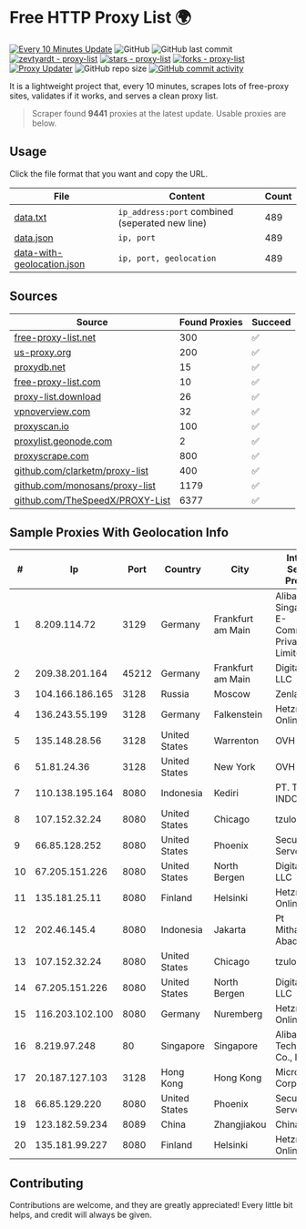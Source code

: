 
# Free HTTP Proxy List 🌍

[![Every 10 Minutes Update](https://github.com/mertguvencli/http-proxy-list/actions/workflows/main.yml/badge.svg?branch=main)](https://github.com/mertguvencli/http-proxy-list/actions/workflows/main.yml)
![GitHub](https://img.shields.io/github/license/mertguvencli/http-proxy-list)
![GitHub last commit](https://img.shields.io/github/last-commit/mertguvencli/http-proxy-list)
[![zevtyardt - proxy-list](https://img.shields.io/static/v1?label=zevtyardt&message=proxy-list&color=blue&logo=github)](https://github.com/zevtyardt/proxy-list "Go to GitHub repo")
[![stars - proxy-list](https://img.shields.io/github/stars/zevtyardt/proxy-list?style=social)](https://github.com/zevtyardt/proxy-list)
[![forks - proxy-list](https://img.shields.io/github/forks/zevtyardt/proxy-list?style=social)](https://github.com/zevtyardt/proxy-list)
[![Proxy Updater](https://github.com/zevtyardt/proxy-list/workflows/Proxy%20Updater/badge.svg)](https://github.com/zevtyardt/proxy-list/actions?query=workflow:"Proxy+Updater")
![GitHub repo size](https://img.shields.io/github/repo-size/zevtyardt/proxy-list)
[![GitHub commit activity](https://img.shields.io/github/commit-activity/m/zevtyardt/proxy-list?logo=commits)](https://github.com/zevtyardt/proxy-list/commits/main)

It is a lightweight project that, every 10 minutes, scrapes lots of free-proxy sites, validates if it works, and serves a clean proxy list.

> Scraper found **9441** proxies at the latest update. Usable proxies are below.

## Usage

Click the file format that you want and copy the URL.

|File|Content|Count|
|----|-------|-----|
|[data.txt](https://raw.githubusercontent.com/mertguvencli/http-proxy-list/main/proxy-list/data.txt)|`ip_address:port` combined (seperated new line)|489|
|[data.json](https://raw.githubusercontent.com/mertguvencli/http-proxy-list/main/proxy-list/data.json)|`ip, port`|489|
|[data-with-geolocation.json](https://raw.githubusercontent.com/mertguvencli/http-proxy-list/main/proxy-list/data-with-geolocation.json)|`ip, port, geolocation`|489|

## Sources

|Source|Found Proxies|Succeed|
|------|-------------|-------|
|[free-proxy-list.net](https://free-proxy-list.net)|300|✅|
|[us-proxy.org](https://www.us-proxy.org)|200|✅|
|[proxydb.net](http://proxydb.net)|15|✅|
|[free-proxy-list.com](https://free-proxy-list.com/?page=&port=&type%5B%5D=http&type%5B%5D=https&up_time=0&search=Search)|10|✅|
|[proxy-list.download](https://www.proxy-list.download/HTTP)|26|✅|
|[vpnoverview.com](https://vpnoverview.com/privacy/anonymous-browsing/free-proxy-servers)|32|✅|
|[proxyscan.io](https://www.proxyscan.io)|100|✅|
|[proxylist.geonode.com](https://proxylist.geonode.com/api/proxy-list?limit=300&page=1&sort_by=lastChecked&sort_type=desc&protocols=http,https)|2|✅|
|[proxyscrape.com](https://api.proxyscrape.com/v2/?request=displayproxies&protocol=http&timeout=10000&country=all&ssl=all&anonymity=all)|800|✅|
|[github.com/clarketm/proxy-list](https://raw.githubusercontent.com/clarketm/proxy-list/master/proxy-list-raw.txt)|400|✅|
|[github.com/monosans/proxy-list](https://raw.githubusercontent.com/monosans/proxy-list/main/proxies/http.txt)|1179|✅|
|[github.com/TheSpeedX/PROXY-List](https://raw.githubusercontent.com/TheSpeedX/PROXY-List/master/http.txt)|6377|✅|


## Sample Proxies With Geolocation Info

|#|Ip|Port|Country|City|Internet Service Provider|
|-|--|----|-------|----|-------------------------|
|1|8.209.114.72|3129|Germany|Frankfurt am Main|Alibaba.com Singapore E-Commerce Private Limited|
|2|209.38.201.164|45212|Germany|Frankfurt am Main|DigitalOcean, LLC|
|3|104.166.186.165|3128|Russia|Moscow|Zenlayer Inc|
|4|136.243.55.199|3128|Germany|Falkenstein|Hetzner Online GmbH|
|5|135.148.28.56|3128|United States|Warrenton|OVH US LLC|
|6|51.81.24.36|3128|United States|New York|OVH US LLC|
|7|110.138.195.164|8080|Indonesia|Kediri|PT. TELKOM INDONESIA|
|8|107.152.32.24|8080|United States|Chicago|tzulo, inc.|
|9|66.85.128.252|8080|United States|Phoenix|Secured Servers LLC|
|10|67.205.151.226|8080|United States|North Bergen|DigitalOcean, LLC|
|11|135.181.25.11|8080|Finland|Helsinki|Hetzner Online GmbH|
|12|202.46.145.4|8080|Indonesia|Jakarta|Pt Mithaharum Abadi|
|13|107.152.32.24|8080|United States|Chicago|tzulo, inc.|
|14|67.205.151.226|8080|United States|North Bergen|DigitalOcean, LLC|
|15|116.203.102.100|8080|Germany|Nuremberg|Hetzner Online GmbH|
|16|8.219.97.248|80|Singapore|Singapore|Alibaba (US) Technology Co., Ltd.|
|17|20.187.127.103|3128|Hong Kong|Hong Kong|Microsoft Corporation|
|18|66.85.129.220|8080|United States|Phoenix|Secured Servers LLC|
|19|123.182.59.234|8089|China|Zhangjiakou|Chinanet|
|20|135.181.99.227|8080|Finland|Helsinki|Hetzner Online GmbH|



## Contributing

Contributions are welcome, and they are greatly appreciated! Every
little bit helps, and credit will always be given.

